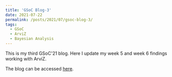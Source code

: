 ```yaml
---
title: 'GSoC Blog-3'
date: 2021-07-22
permalink: /posts/2021/07/gsoc-blog-3/
tags:
  - GSoC
  - ArviZ
  - Bayesian Analysis
---
```


This is my third GSoC'21 blog. Here I update my week 5 and week 6 findings working with ArviZ.

The blog can be accessed [here](https://rishabh-lfs.medium.com/gsoc21-blog-3-b8dab5e56b25).
